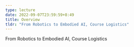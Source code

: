 ```yaml
---
type: lecture
date: 2022-09-07T23:59:59+8:49
title: Overview
tldr: "From Robotics to Embodied AI, Course Logistics"
---
```

From Robotics to Embodied AI, Course Logistics
